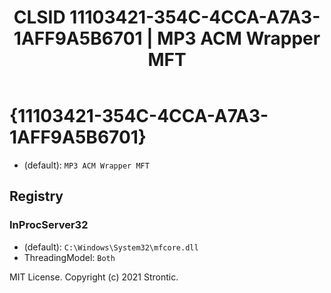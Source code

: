 ﻿---
title: "CLSID 11103421-354C-4CCA-A7A3-1AFF9A5B6701 | MP3 ACM Wrapper MFT"
excerpt: What is COM-Object CLSID 11103421-354C-4CCA-A7A3-1AFF9A5B6701?
---

# {11103421-354C-4CCA-A7A3-1AFF9A5B6701}

* (default): `MP3 ACM Wrapper MFT`

## Registry


### InProcServer32

* (default): `C:\Windows\System32\mfcore.dll`
* ThreadingModel: `Both`

MIT License. Copyright (c) 2021 Strontic.


